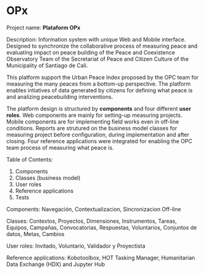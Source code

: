 # OPx
Project name: **Plataform OPx**

Description: Information system with unique Web and Mobile interface. Designed to synchronize the collaborative process of measuring peace and evaluating impact on peace building of the Peace and Coexistence Observatory Team of the Secretariat of Peace and Citizen Culture of the Municipality of Santiago de Cali.

This platform support the Urban Peace Index proposed by the OPC team for measuring the many peaces from a bottom-up perspective. The platform enables intiatives of data generated by citizens for defining what peace is and analizing peacebuilding interventions.

The platform design is structured by **components** and four different **user roles**. Web components are mainly for setting-up measuring projects. Mobile components are for implementing field works even in off-line conditions. Reports are strutured on the business model classes for measuring project before configuration, during implementation and after closing. Four reference applications were integrated for enabling the OPC team process of measuring what peace is.  

Table of Contents: 
1. Components
2. Classes (business model)
3. User roles
4. Reference applications
5. Tests


Components: Navegación, Contextualizacion, Sincronizacion Off-line

Classes: Contextos, Proyectos, Dimensiones, Instrumentos, Tareas, Equipos, Campañas, Convocatorias, Respuestas, Voluntarios, Conjuntos de datos, Metas, Cambios

User roles: Invitado, Voluntario, Validador y Proyectista

Reference applications: Kobotoolbox, HOT Tasking Manager, Humanitarian Data Exchange (HDX) and Jupyter Hub
